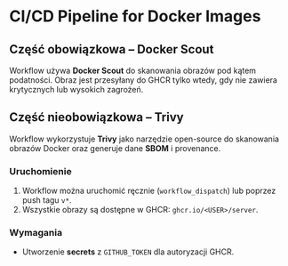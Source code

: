 # CI/CD Pipeline for Docker Images

## Część obowiązkowa – Docker Scout
Workflow używa **Docker Scout** do skanowania obrazów pod kątem podatności. Obraz jest przesyłany do GHCR tylko wtedy, gdy nie zawiera krytycznych lub wysokich zagrożeń.

## Część nieobowiązkowa – Trivy
Workflow wykorzystuje **Trivy** jako narzędzie open-source do skanowania obrazów Docker oraz generuje dane **SBOM** i provenance.

### Uruchomienie
1. Workflow można uruchomić ręcznie (`workflow_dispatch`) lub poprzez push tagu `v*`.
2. Wszystkie obrazy są dostępne w GHCR: `ghcr.io/<USER>/server`.

### Wymagania
- Utworzenie **secrets** z `GITHUB_TOKEN` dla autoryzacji GHCR.

